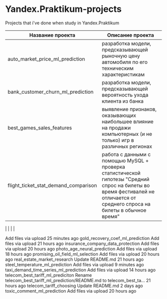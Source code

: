 # Yandex.Praktikum-projects

Projects that i've done when study in Yandex.Praktikum

Название проекта | Описание проекта
---------------- | ------------------
auto_market_price_ml_prediction | разработка модели, предсказывающей рыночную цену автомобиля по его техническим характеристикам
bank_customer_churn_ml_prediction | разработка модели, предсказывающей вероятность ухода клиента из банка
best_games_sales_features | выявление признаков, оказывающих наибольшее влияние на продажи компьютерных (и не только) игр в различных регионах
flight_ticket_stat_demand_comparison | работа с данными с помощью MySQL + проверка статистической гипотезы "Средний спрос на билеты во время фестивалей не отличается от среднего спроса на билеты в обычное время"
|
|
|
|



Add files via upload
25 minutes ago
gold_recovery_coef_ml_prediction
Add files via upload
21 hours ago
insurance_company_data_protection
Add files via upload
20 hours ago
photo_age_neural_prediction
Add files via upload
18 hours ago
promising_oil_field_ml_selection
Add files via upload
20 hours ago
real_estate_market_research
Update README.md
21 hours ago
steel_temperature_ml_prediction
Add files via upload
9 minutes ago
taxi_demand_time_series_ml_prediction
Add files via upload
14 hours ago
telecom_best_tariff_ml_prediciton
Rename telecom_best_tariff_ml_prediction/README.md to telecom_best_ta…
21 hours ago
telecom_tariff_choosing
Update README.md
2 days ago
toxic_comment_ml_prediction
Add files via upload
20 hours ago
